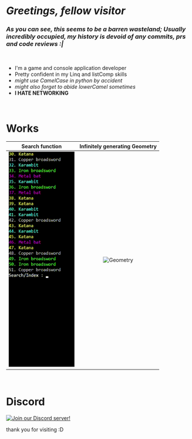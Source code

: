 # *Greetings, fellow visitor*


### _As you can see, this seems to be a barren wasteland; Usually incredibly occupied, my history is devoid of any commits, prs and code reviews :|_
<br/>

- I'm a game and console application developer
- Pretty confident in my Linq and listComp skills
- _might use CamelCase in python by accident_
- _might also forget to abide lowerCamel sometimes_
- **I HATE NETWORKING**

<br/>

# Works

|<div style="width:200">Search function</div> | <div style="width:500">Infinitely generating Geometry</div>|
:--------------:|:-------------------------------:
|[![Search function in TextAdventure](SearchFunction.gif)](https://github.com/Asianerd/TextAdventure/blob/7ca6f2518d01867eb89405e714312a032e92b02a/TextAdventure/Inventory.cs#L121) | ![Geometry](Geometry.gif)|

<br/>

# Discord

[![Join our Discord server!](https://invidget.switchblade.xyz/b4t7Jak)](http://discord.gg/b4t7Jak)


thank you for visiting :D
